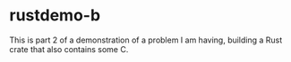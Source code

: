 # rustdemo-b
This is part 2 of a demonstration of a problem I am having, building a Rust crate that also contains some C.

